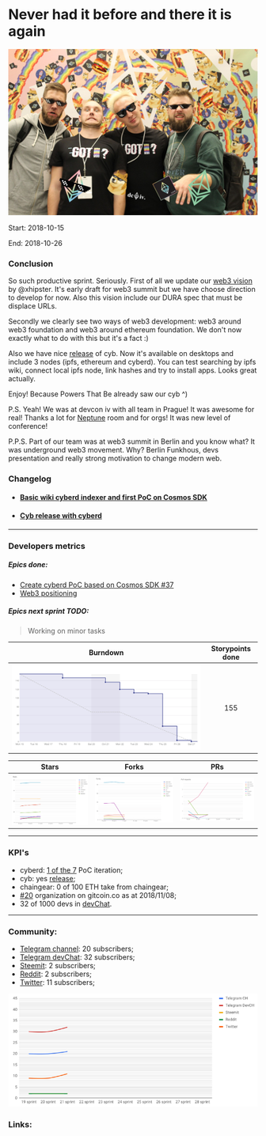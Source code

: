 # Never had it before and there it is again

![dc_iv](pic-21.jpg)

Start: 2018-10-15

End: 2018-10-26

### Сonclusion

So such productive sprint. Seriously. First of all we update our [web3 vision](https://github.com/cybercongress/cyb/blob/master/docs/web3-vision.md) by @xhipster. It's early draft for web3 summit but we have choose direction to develop for now. Also this vision include our DURA spec that must be displace URLs.

Secondly we clearly see two ways of web3 development: web3 around web3 foundation and web3 around ethereum foundation. We don't now exactly what to do with this but it's a fact :)

Also we have nice [release](https://github.com/cybercongress/cyb/releases/tag/v0.0.22) of cyb. Now it's available on desktops and include 3 nodes (ipfs, ethereum and cyberd). You can test searching by ipfs wiki, connect local ipfs node, link hashes and try to install apps. Looks great actually.

Enjoy! Because Powers That Be already saw our cyb ^)

P.S. Yeah! We was at devcon iv with all team in Prague! It was awesome for real! Thanks a lot for [Neptune](https://www.laurainserra.com/) room and for orgs! It was new level of conference!

P.P.S. Part of our team was at web3 summit in Berlin and you know what? It was underground web3 movement. Why? Berlin Funkhous, devs presentation and really strong motivation to change modern web. 


### Changelog
 - #### [Basic wiki cyberd indexer and first PoC on Cosmos SDK](https://github.com/cybercongress/cyberd/blob/master/CHANGELOG.md#007-2018-10-25)
 - #### [Cyb release with cyberd](https://github.com/cybercongress/cyb/releases/tag/v0.0.22)

 ---
### Developers metrics
##### Epics done:
- [Create cyberd PoC based on Cosmos SDK #37](https://github.com/cybercongress/cyberd/issues/37)
- [Web3 positioning](https://github.com/cybercongress/cyb/issues/55)

##### Epics next sprint TODO:
>Working on minor tasks


Burndown | Storypoints done
:---: | :---:
![burndown-report](BD-report-sprint-21.png) | 155

Stars | Forks | PRs
:---: | :---: |:---:
![stars](chart-stars-21.png) | ![forks](chart-forks-21.png) | ![PRs](chart-PR-21.png)

---

### KPI's
- cyberd: [1 of the 7](https://github.com/cybercongress/cyberd/blob/master/CHANGELOG.md#007-2018-10-25) PoC iteration;
- cyb: yes [release](https://github.com/cybercongress/cyb/releases/tag/0.0.22);
- chaingear: 0 of 100 ETH take from chaingear;
- [#20](https://gitcoin.co/profile/cybercongress) organization on gitcoin.co as at 2018/11/08;
- 32 of 1000 devs in [devChat](https://t.me/fuckgoogle).

---

### Community:

- [Telegram channel](https://t.me/cybercongress): 20 subscribers;
- [Telegram devChat](https://t.me/fuckgoogle): 32 subscribers;
- [Steemit](https://steemit.com/@cybercongress): 2 subscribers;
- [Reddit](https://www.reddit.com/r/cybercongress): 2 subscribers;
- [Twitter](https://twitter.com/cyber_devs): 11 subscribers;

![community report](chart-community-sprint-21.png)

### Links:
